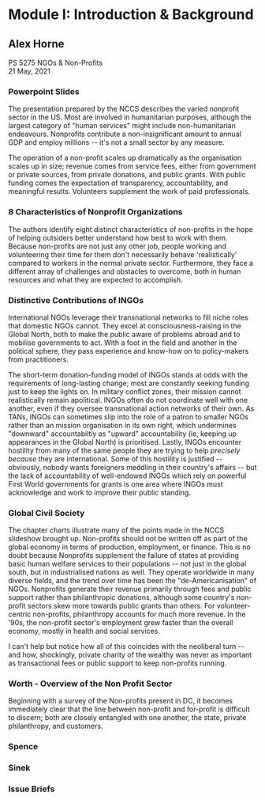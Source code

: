 # Module I: Introduction & Background
##  Alex Horne
PS 5275 NGOs & Non-Profits \
21 May, 2021

### Powerpoint Slides

The presentation prepared by the NCCS describes the varied nonprofit sector in the US. Most are involved in humanitarian purposes, although the largest category of "human services" might include non-humanitarian endeavours. Nonprofits contribute a non-insignificant amount to annual GDP and employ millions -- it's not a small sector by any measure.

The operation of a non-profit scales up dramatically as the organisation scales up in size; revenue comes from service fees, either from government or private sources, from private donations, and public grants. With public funding comes the expectation of transparency, accountability, and meaningful results. Volunteers supplement the work of paid professionals.

### 8 Characteristics of Nonprofit Organizations

The authors identify eight distinct characteristics of non-profits in the hope of helping outsiders better understand how best to work with them. Because non-profits are not just any other job, people working and volunteering their time for them don't necessarily behave 'realistically' compared to workers in the normal private sector. Furthermore, they face a different array of challenges and obstacles to overcome, both in human resources and what they are expected to accomplish.

### Distinctive Contributions of INGOs

International NGOs leverage their transnational networks to fill niche roles that domestic NGOs cannot. They excel at consciousness-raising in the Global North, both to make the public aware of problems abroad and to mobilise governments to act. With a foot in the field and another in the political sphere, they pass experience and know-how on to policy-makers from practitioners.

The short-term donation-funding model of INGOs stands at odds with the requirements of long-lasting change; most are constantly seeking funding just to keep the lights on. In military conflict zones, their mission cannot realistically remain apolitical. INGOs often do not coordinate well with one another, even if they oversee transnational action networks of their own. As TANs, INGOs can sometimes slip into the role of a patron to smaller NGOs rather than an mission organisation in its own right, which undermines "downward" accountabiltiy as "upward" accountability (ie, keeping up appearances in the Global North) is prioritised. Lastly, INGOs encounter hostility from many of the same people they are trying to help *precisely because* they are international. Some of this hostility is justified -- obviously, nobody wants foreigners meddling in their country's affairs -- but the lack of accountability of well-endowed INGOs which rely on powerful First World governments for grants is one area where INGOs must acknowledge and work to improve their public standing.

### Global Civil Society

The chapter charts illustrate many of the points made in the NCCS slideshow brought up. Non-profits should not be written off as part of the global economy in terms of production, employment, or finance. This is no doubt because Nonprofits supplement the failure of states at providing basic human welfare services to their populations -- not just in the global south, but in industrialised nations as well. They operate worldwide in many diverse fields, and the trend over time has been the "de-Americanisation" of NGOs. Nonprofits generate their revenue primarily through fees and public support rather than philanthropic donations, although some country's non-profit sectors skew more towards public grants than others. For volunteer-centric non-profits, philanthropy accounts for much more revenue. In the '90s, the non-profit sector's employment grew faster than the overall economy, mostly in health and social services.

I can't help but notice how all of this coincides with the neoliberal turn -- and how, shockingly, private charity of the wealthy was never as important as transactional fees or public support to keep non-profits running.

### Worth - Overview of the Non Profit Sector

Beginning with a survey of the Non-profits present in DC, it becomes immediately clear that the line between non-profit and for-profit is difficult to discern; both are closely entangled with one another, the state, private philanthropy, and customers.

### Spence

### Sinek

### Issue Briefs
